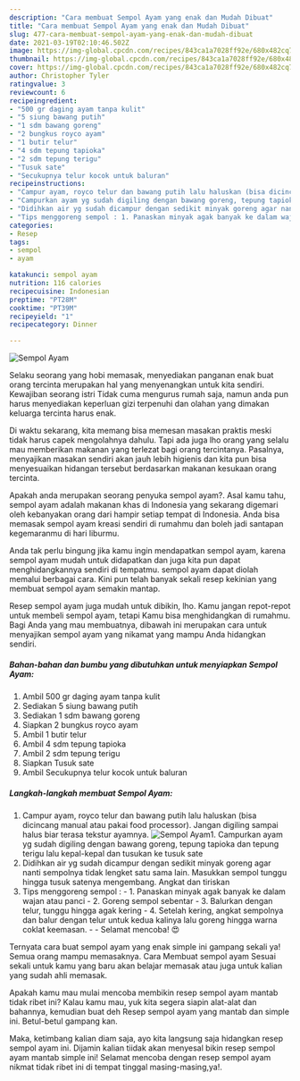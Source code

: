 ```yaml
---
description: "Cara membuat Sempol Ayam yang enak dan Mudah Dibuat"
title: "Cara membuat Sempol Ayam yang enak dan Mudah Dibuat"
slug: 477-cara-membuat-sempol-ayam-yang-enak-dan-mudah-dibuat
date: 2021-03-19T02:10:46.502Z
image: https://img-global.cpcdn.com/recipes/843ca1a7028ff92e/680x482cq70/sempol-ayam-foto-resep-utama.jpg
thumbnail: https://img-global.cpcdn.com/recipes/843ca1a7028ff92e/680x482cq70/sempol-ayam-foto-resep-utama.jpg
cover: https://img-global.cpcdn.com/recipes/843ca1a7028ff92e/680x482cq70/sempol-ayam-foto-resep-utama.jpg
author: Christopher Tyler
ratingvalue: 3
reviewcount: 6
recipeingredient:
- "500 gr daging ayam tanpa kulit"
- "5 siung bawang putih"
- "1 sdm bawang goreng"
- "2 bungkus royco ayam"
- "1 butir telur"
- "4 sdm tepung tapioka"
- "2 sdm tepung terigu"
- "Tusuk sate"
- "Secukupnya telur kocok untuk baluran"
recipeinstructions:
- "Campur ayam, royco telur dan bawang putih lalu haluskan (bisa dicincang manual atau pakai food processor). Jangan digiling sampai halus biar terasa tekstur ayamnya."
- "Campurkan ayam yg sudah digiling dengan bawang goreng, tepung tapioka dan tepung terigu lalu kepal-kepal dan tusukan ke tusuk sate"
- "Didihkan air yg sudah dicampur dengan sedikit minyak goreng agar nanti sempolnya tidak lengket satu sama lain. Masukkan sempol tunggu hingga tusuk satenya mengembang. Angkat dan tiriskan"
- "Tips menggoreng sempol : 1. Panaskan minyak agak banyak ke dalam wajan atau panci 2. Goreng sempol sebentar 3. Balurkan dengan telur, tunggu hingga agak kering 4. Setelah kering, angkat sempolnya dan balur dengan telur untuk kedua kalinya lalu goreng hingga warna coklat keemasan.  Selamat mencoba! 😍"
categories:
- Resep
tags:
- sempol
- ayam

katakunci: sempol ayam 
nutrition: 116 calories
recipecuisine: Indonesian
preptime: "PT28M"
cooktime: "PT39M"
recipeyield: "1"
recipecategory: Dinner

---
```



![Sempol Ayam](https://img-global.cpcdn.com/recipes/843ca1a7028ff92e/680x482cq70/sempol-ayam-foto-resep-utama.jpg)

Selaku seorang yang hobi memasak, menyediakan panganan enak buat orang tercinta merupakan hal yang menyenangkan untuk kita sendiri. Kewajiban seorang istri Tidak cuma mengurus rumah saja, namun anda pun harus menyediakan keperluan gizi terpenuhi dan olahan yang dimakan keluarga tercinta harus enak.

Di waktu  sekarang, kita memang bisa memesan masakan praktis meski tidak harus capek mengolahnya dahulu. Tapi ada juga lho orang yang selalu mau memberikan makanan yang terlezat bagi orang tercintanya. Pasalnya, menyajikan masakan sendiri akan jauh lebih higienis dan kita pun bisa menyesuaikan hidangan tersebut berdasarkan makanan kesukaan orang tercinta. 



Apakah anda merupakan seorang penyuka sempol ayam?. Asal kamu tahu, sempol ayam adalah makanan khas di Indonesia yang sekarang digemari oleh kebanyakan orang dari hampir setiap tempat di Indonesia. Anda bisa memasak sempol ayam kreasi sendiri di rumahmu dan boleh jadi santapan kegemaranmu di hari liburmu.

Anda tak perlu bingung jika kamu ingin mendapatkan sempol ayam, karena sempol ayam mudah untuk didapatkan dan juga kita pun dapat menghidangkannya sendiri di tempatmu. sempol ayam dapat diolah memalui berbagai cara. Kini pun telah banyak sekali resep kekinian yang membuat sempol ayam semakin mantap.

Resep sempol ayam juga mudah untuk dibikin, lho. Kamu jangan repot-repot untuk membeli sempol ayam, tetapi Kamu bisa menghidangkan di rumahmu. Bagi Anda yang mau membuatnya, dibawah ini merupakan cara untuk menyajikan sempol ayam yang nikamat yang mampu Anda hidangkan sendiri.

<!--inarticleads1-->

##### Bahan-bahan dan bumbu yang dibutuhkan untuk menyiapkan Sempol Ayam:

1. Ambil 500 gr daging ayam tanpa kulit
1. Sediakan 5 siung bawang putih
1. Sediakan 1 sdm bawang goreng
1. Siapkan 2 bungkus royco ayam
1. Ambil 1 butir telur
1. Ambil 4 sdm tepung tapioka
1. Ambil 2 sdm tepung terigu
1. Siapkan Tusuk sate
1. Ambil Secukupnya telur kocok untuk baluran




<!--inarticleads2-->

##### Langkah-langkah membuat Sempol Ayam:

1. Campur ayam, royco telur dan bawang putih lalu haluskan (bisa dicincang manual atau pakai food processor). Jangan digiling sampai halus biar terasa tekstur ayamnya.
<img src="https://img-global.cpcdn.com/steps/5e35806a3bfc6593/160x128cq70/sempol-ayam-langkah-memasak-1-foto.jpg" alt="Sempol Ayam">1. Campurkan ayam yg sudah digiling dengan bawang goreng, tepung tapioka dan tepung terigu lalu kepal-kepal dan tusukan ke tusuk sate
1. Didihkan air yg sudah dicampur dengan sedikit minyak goreng agar nanti sempolnya tidak lengket satu sama lain. Masukkan sempol tunggu hingga tusuk satenya mengembang. Angkat dan tiriskan
1. Tips menggoreng sempol : - 1. Panaskan minyak agak banyak ke dalam wajan atau panci - 2. Goreng sempol sebentar - 3. Balurkan dengan telur, tunggu hingga agak kering - 4. Setelah kering, angkat sempolnya dan balur dengan telur untuk kedua kalinya lalu goreng hingga warna coklat keemasan. -  - Selamat mencoba! 😍




Ternyata cara buat sempol ayam yang enak simple ini gampang sekali ya! Semua orang mampu memasaknya. Cara Membuat sempol ayam Sesuai sekali untuk kamu yang baru akan belajar memasak atau juga untuk kalian yang sudah ahli memasak.

Apakah kamu mau mulai mencoba membikin resep sempol ayam mantab tidak ribet ini? Kalau kamu mau, yuk kita segera siapin alat-alat dan bahannya, kemudian buat deh Resep sempol ayam yang mantab dan simple ini. Betul-betul gampang kan. 

Maka, ketimbang kalian diam saja, ayo kita langsung saja hidangkan resep sempol ayam ini. Dijamin kalian tiidak akan menyesal bikin resep sempol ayam mantab simple ini! Selamat mencoba dengan resep sempol ayam nikmat tidak ribet ini di tempat tinggal masing-masing,ya!.

